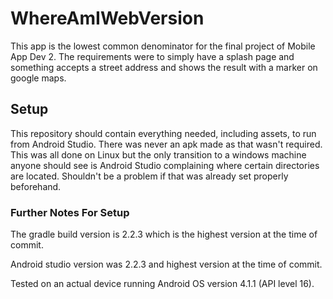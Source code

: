 # WhereAmIWebVersion
This app is the lowest common denominator for the final project of Mobile App Dev 2.  The requirements were to simply have a splash page and something accepts a street address and shows the result with a marker on google maps.

## Setup
This repository should contain everything needed, including assets, to run from Android Studio. There was never an apk made as that wasn't required. This was all done on Linux but the only transition to a windows machine anyone should see is Android Studio complaining where certain directories are located. Shouldn't be a problem if that was already set properly beforehand.
### Further Notes For Setup
The gradle build version is 2.2.3 which is the highest version at the time of commit.

Android studio version was 2.2.3 and highest version at the time of commit.

Tested on an actual device running Android OS version 4.1.1 (API level 16).
